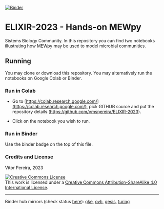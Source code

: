 [![Binder](https://mybinder.org/badge_logo.svg)](https://mybinder.org/v2/gh/vmspereira/ELIXIR-2023/HEAD)


# ELIXIR-2023 - Hands-on MEWpy

Sistems Biology Community.
In this repository you can find two notebooks illustrating how [MEWpy]() may be used to model microbial communities.  

## Running

You may clone or download this repository. You may alternatively run the notebooks on Google Colab or Binder. 

### Run in Colab
- Go to [https://colab.research.google.com/](https://colab.research.google.com/), pick GITHUB source and put the repository details (https://github.com/vmspereira/ELIXIR-2023). 

- Click on the notebook you wish to run.

### Run in Binder
Use the binder badge on the top of this file.

### Credits and License

Vítor Pereira, 2023

<a rel="license" href="http://creativecommons.org/licenses/by-sa/4.0/"><img alt="Creative Commons License" style="border-width:0" src="https://i.creativecommons.org/l/by-sa/4.0/88x31.png" /></a><br />This work is licensed under a <a rel="license" href="http://creativecommons.org/licenses/by-sa/4.0/">Creative Commons Attribution-ShareAlike 4.0 International License</a>.

----------

Binder hub mirrors (check status [here](https://mybinder.readthedocs.io/en/latest/about/status.html)): [gke](https://gke.mybinder.org/v2/gh/cdanielmachado/teaching/master?urlpath=tree), [ovh](https://ovh.mybinder.org/v2/gh/cdanielmachado/teaching/master?urlpath=tree), [gesis](https://gesis.mybinder.org/v2/gh/cdanielmachado/teaching/master?urlpath=tree), [turing](https://turing.mybinder.org/v2/gh/cdanielmachado/teaching/master?urlpath=tree)
